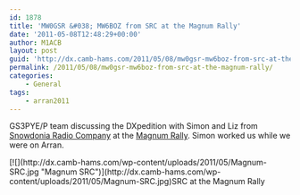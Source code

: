 ```yaml
---
id: 1878
title: 'MW0GSR &#038; MW6BOZ from SRC at the Magnum Rally'
date: '2011-05-08T12:48:29+00:00'
author: M1ACB
layout: post
guid: 'http://dx.camb-hams.com/2011/05/08/mw0gsr-mw6boz-from-src-at-the-magnum-rally/'
permalink: /2011/05/08/mw0gsr-mw6boz-from-src-at-the-magnum-rally/
categories:
    - General
tags:
    - arran2011
---
```


GS3PYE/P team discussing the DXpedition with Simon and Liz from [Snowdonia Radio Company](http://www.snowdonia-radio-company.co.uk/) at the [Magnum Rally](http://www.magnumrally.co.uk/). Simon worked us while we were on Arran.

<div class="wp-caption aligncenter" id="attachment_1891" style="width: 490px">[![](http://dx.camb-hams.com/wp-content/uploads/2011/05/Magnum-SRC.jpg "Magnum SRC")](http://dx.camb-hams.com/wp-content/uploads/2011/05/Magnum-SRC.jpg)SRC at the Magnum Rally

</div>